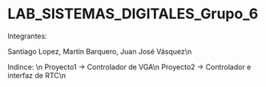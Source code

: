 # LAB_SISTEMAS_DIGITALES_Grupo_6

Integrantes: 

Santiago Lopez, Martín Barquero, Juan José Vásquez\n

Indince: \n
Proyecto1 -> Controlador de VGA\n
Proyecto2 -> Controlador e interfaz de RTC\n
